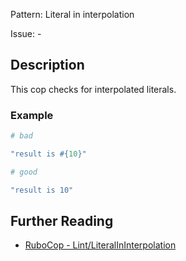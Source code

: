 Pattern: Literal in interpolation

Issue: -

## Description

This cop checks for interpolated literals.

### Example

```ruby
# bad

"result is #{10}"
```
```ruby
# good

"result is 10"
```

## Further Reading

* [RuboCop - Lint/LiteralInInterpolation](https://rubocop.readthedocs.io/en/latest/cops_lint/#lintliteralininterpolation)

